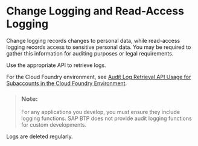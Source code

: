 <!-- loio93fac8d7d9554f799277d11627760042 -->

# Change Logging and Read-Access Logging

Change logging records changes to personal data, while read-access logging records access to sensitive personal data. You may be required to gather this information for auditing purposes or legal requirements.





Use the appropriate API to retrieve logs.

For the Cloud Foundry environment, see [Audit Log Retrieval API Usage for Subaccounts in the Cloud Foundry Environment](../50-administration-and-ops/audit-log-retrieval-api-usage-for-subaccounts-in-the-cloud-foundry-environment-30ece35.md).

> ### Note:  
> For any applications you develop, you must ensure they include logging functions. SAP BTP does not provide audit logging functions for custom developments.

Logs are deleted regularly.

